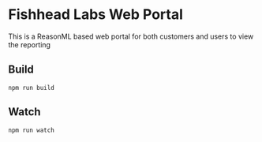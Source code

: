 # Fishhead Labs Web Portal

This is a ReasonML based web portal for both customers and users to view the reporting

## Build

```node
npm run build
```

## Watch

```node
npm run watch
```
